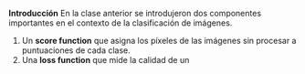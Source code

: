 **Introducción**
En la clase anterior se introdujeron dos componentes importantes en el contexto de la clasificación de imágenes.

 1. Un **score function** que asigna los píxeles de las imágenes sin procesar a puntuaciones de cada clase.
 2. Una **loss function** que mide la calidad de un 
<!--stackedit_data:
eyJoaXN0b3J5IjpbMTMyMDc3Njc5MywxNDMwMDg0NTk4LDczMD
k5ODExNl19
-->